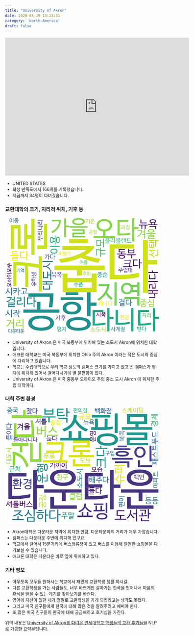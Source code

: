 ```yaml
---
title: "University of Akron"
date: 2020-08-19 13:13:31
category: 'North-America'
draft: false
---
```


<iframe
width="600"
height="450"
frameborder="0" style="border:0"
src="https://www.google.com/maps/embed/v1/place?key=AIzaSyC9e1AME-pVmWC4hBpFdu5S4dKzyepa3HQ&q=University+of+Akron&center=41.0770227,-81.51144620000002&zoom=14" allowfullscreen>
</iframe>

* UNITED STATES
* 학생 만족도에서 166위를 기록했습니다.
* 지금까지 34명이 다녀갔습니다. 

### 교환대학의 크기, 지리적 위치, 기후 등

![gen_info-WordCloud](../univ_wordclouds_okt/gen_info/US000184_gen_info_okt.png)

* University of Akron 은 미국 북동부에 위치해 있는 소도시 Akron에 위치한 대학입니다.
* 애크론 대학교는 미국 북동부에 위치한 Ohio 주의 Akron 이라는 작은 도시의 중심에 자리하고 있습니다.
* 학교는 주립대학으로 우리 학교 정도의 캠퍼스 크기를 가지고 있고 전 캠퍼스가 평지에 위치해 있어서 걸어다니기에 별 불편함이 없다.
* University of Akron 은 미국 중동부 오하이오 주의 중소 도시 Akron 에 위치한 주립 대학이다.


### 대학 주변 환경

![env_info-WordCloud](../univ_wordclouds_okt/env_info/US000184_env_info_okt.png)

* Akron대학은 다운타운 지역에 위치한 만큼, 다운타운과의 거리가 매우 가깝습니다.
* 캠퍼스는 다운타운 주변에 위치해 있구요.
* 학교에서 걸어서 15분거리에 버스정류장이 있고 버스를 이용해 웬만한 쇼핑몰을 다 가보실 수 있습니다.
* 애크론 대학은 다운타운 바로 옆에 위치하고 있다.


### 기타 정보

* 아무쪼록 모두들 원하시는 학교에서 재밌게 교환학생 생활 하시길.
* 다른 교환학생을 가는 사람들도, 너무 바쁘게만 살아가는 한국을 벗어나서 마음의 휴식을 얻을 수 있는 계기를 찾아보기를 바란다.
* 영어에 자신이 없던 내가 정말로 교환학생을 가게 되리라고는 생각도 못했다.
* 그리고 미국 친구들에게 한국에 대해 많은 것을 알려주려고 애써야 한다.
* 또 많은 미국 친구들이 한국에 대해 궁금해하고 호기심을 가진다.


위의 내용은 [University of Akron를 다녀온 연세대학교 학생들의 교환 후기들을](http://oia.yonsei.ac.kr/partner/expReport.asp?ucode=US000184&bgbn=A) NLP로 가공한 요약본입니다. 
